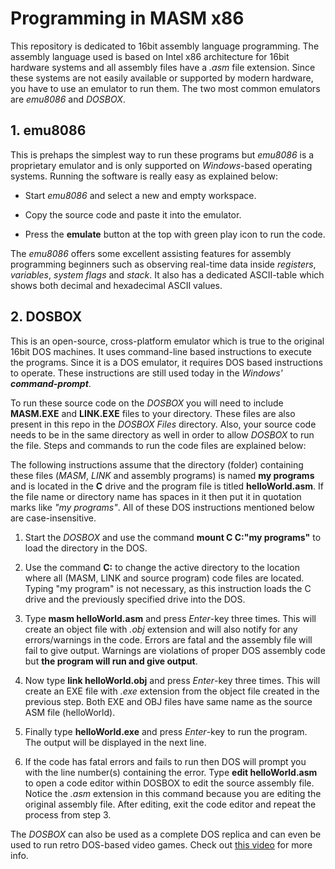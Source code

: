 # Programming in MASM x86

This repository is dedicated to 16bit assembly language programming. The assembly language used is based on Intel x86 architecture for 16bit hardware systems and all assembly files have a *.asm* file extension. Since these systems are not easily available or supported by modern hardware, you have to use an emulator to run them. The two most common emulators are *emu8086* and *DOSBOX*.

## 1. emu8086

This is prehaps the simplest way to run these programs but *emu8086* is a proprietary emulator and is only supported on *Windows*-based operating systems. Running the software is really easy as explained below:

* Start *emu8086* and select a new and empty workspace.

* Copy the source code and paste it into the emulator.

* Press the **emulate** button at the top with green play icon to run the code.

The *emu8086* offers some excellent assisting features for assembly programming beginners such as observing real-time data inside *registers*, *variables*, *system flags* and *stack*. It also has a dedicated ASCII-table which shows both decimal and hexadecimal ASCII values.

## 2. DOSBOX

This is an open-source, cross-platform emulator which is true to the original 16bit DOS machines. It uses command-line based instructions to execute the programs. Since it is a DOS emulator, it requires DOS based instructions to operate. These instructions are still used today in the *Windows' **command-prompt***.

To run these source code on the *DOSBOX* you will need to include **MASM.EXE** and **LINK.EXE** files to your directory. These files are also present in this repo in the *DOSBOX Files* directory. Also, your source code needs to be in the same directory as well in order to allow *DOSBOX* to run the file. Steps and commands to run the code files are explained below:

The following instructions assume that the directory (folder) containing these files (*MASM*, *LINK* and assembly programs) is named **my programs** and is located in the **C** drive and the program file is titled **helloWorld.asm**. If the file name or directory name has spaces in it then put it in quotation marks like *"my programs"*. All of these DOS instructions mentioned below are case-insensitive.

1. Start the *DOSBOX* and use the command **mount C C:\"my programs"** to load the directory in the DOS.

2. Use the command **C:** to change the active directory to the location where all (MASM, LINK and source program) code files are located. Typing "my program" is not necessary, as this instruction loads the C drive and the previously specified drive into the DOS.

3. Type **masm helloWorld.asm** and press *Enter*-key three times. This will create an object file with *.obj* extension and will also notify for any errors/warnings in the code. Errors are fatal and the assembly file will fail to give output. Warnings are violations of proper DOS assembly code but **the program will run and give output**.

4. Now type **link helloWorld.obj** and press *Enter*-key three times. This will create an EXE file with *.exe* extension from the object file created in the previous step. Both EXE and OBJ files have same name as the source ASM file (helloWorld).

5. Finally type **helloWorld.exe** and press *Enter*-key to run the program. The output will be displayed in the next line.

6. If the code has fatal errors and fails to run then DOS will prompt you with the line number(s) containing the error. Type **edit helloWorld.asm** to open a code editor within DOSBOX to edit the source assembly file. Notice the *.asm* extension in this command because you are editing the original assembly file. After editing, exit the code editor and repeat the process from step 3.

The *DOSBOX* can also be used as a complete DOS replica and can even be used to run retro DOS-based video games. Check out [this video](https://www.youtube.com/watch?v=cH3nacbgx_o "DOSBOX as a retro video game emulator") for more info.
